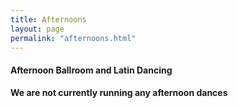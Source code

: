 ```yaml
---
title: Afternoons
layout: page
permalink: "afternoons.html"
---
```



<article class="grid_12 center-text">
<h4>Afternoon Ballroom and Latin Dancing</h4>
</article>


<article class="grid_12 center-text padded-bottom">
  <dl>
          <dt><strong>We are not currently running any afternoon dances</strong></dt>
      </dl>
</article>



